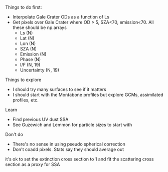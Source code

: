 Things to do first:
- Interpolate Gale Crater ODs as a function of Ls
- Get pixels over Gale Crater where OD > 5, SZA<70, emission<70. All these
  should be np.arrays
    - Ls (N)
    - Lat (N)
    - Lon (N)
    - SZA (N)
    - Emission (N)
    - Phase (N)
    - I/F (N, 19)
    - Uncertainty (N, 19)
    

Things to explore
- I should try many surfaces to see if it matters
- I should start with the Montabone profiles but explore GCMs, assimilated
profiles, etc.

Learn
- Find previous UV dust SSA
- See Guzewich and Lemmon for particle sizes to start with

Don't do
- There's no sense in using pseudo spherical correction
- Don't coadd pixels. Stats say they should average out

it's ok to set the extinction cross section to 1 and fit the scattering cross
section as a proxy for SSA